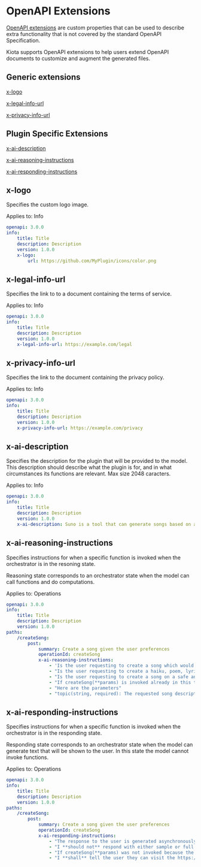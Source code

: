 # OpenAPI Extensions

[OpenAPI extensions](https://spec.openapis.org/oas/v3.0.3#specification-extensions) are custom properties that can be used to describe extra functionality that is not covered by the standard OpenAPI Specification.

Kiota supports OpenAPI extensions to help users extend OpenAPI documents to customize and augment the generated files.

## Generic extensions 

[x-logo](#x-logo)

[x-legal-info-url](#x-legal-info-url)

[x-privacy-info-url](#x-privacy-info-url)

## Plugin Specific Extensions 

[x-ai-description](#x-ai-description)

[x-ai-reasoning-instructions](#x-ai-reasoning-instructions)

[x-ai-responding-instructions](#x-ai-responding-instructions)

## x-logo
Specifies the custom logo image.

Applies to: Info

```yaml
openapi: 3.0.0
info:
    title: Title
    description: Description
    version: 1.0.0
    x-logo:
        url: https://github.com/MyPlugin/icons/color.png
```

## x-legal-info-url
Specifies the link to to a document containing the terms of service.

Applies to: Info

```yaml
openapi: 3.0.0
info:
    title: Title
    description: Description
    version: 1.0.0
    x-legal-info-url: https://example.com/legal
```

## x-privacy-info-url
Specifies the link to the document containing the privacy policy.

Applies to: Info

```yaml
openapi: 3.0.0
info:
    title: Title
    description: Description
    version: 1.0.0
    x-privacy-info-url: https://example.com/privacy
```

## x-ai-description
Specifies the description for the plugin that will be provided to the model. This description should describe what the plugin is for, and in what circumstances its functions are relevant. Max size 2048 caracters.

Applies to: Info

```yaml
openapi: 3.0.0
info:
    title: Title
    description: Description
    version: 1.0.0
    x-ai-description: Suno is a tool that can generate songs based on a description. The user provides a description of the song they want to create, and Suno generates the song lyrics. Suno is a fun and creative way to create songs for any occasion.
```

## x-ai-reasoning-instructions
Specifies instructions for when a specific function is invoked when the orchestrator is in the resoning state.

Reasoning state corresponds to an orchestrator state when the model can call functions and do computations.

Applies to: Operations

```yaml
openapi: 3.0.0
info:
    title: Title
    description: Description
    version: 1.0.0
paths:
    /createSong:
        post:
            summary: Create a song given the user preferences
            operationId: createSong
            x-ai-reasoning-instructions:
                - 'Is the user requesting to create a song which would warrant the "Parental Advisory Explicit Content" label (e.g., topics about sex, politics, violence, self-harm, hate speech, coercion, etc.)? If so, I **must** invoke withdraw() and end the conversation.'
                - "Is the user requesting to create a haiku, poem, lyric, tune, melody, jingle, verse, sonnet, or something other than a song? If so, I **must not** invoke createSong(**params)."
                - "Is the user requesting to create a song on a safe and innocuous topic? If so, invoke createSong(**params)."
                - "If createSong(**params) is invoked already in this turn, I **will** not invoke the same tool again."
                - "Here are the parameters"
                - "topic(string, required): The requested song description, e.g., a country song about Thanksgiving, in the user's language"
```

## x-ai-responding-instructions
Specifies instructions for when a specific function is invoked when the orchestrator is in the responding state.

Responding state corresponds to an orchestrator state when the model can generate text that will be shown to the user. In this state the model cannot invoke functions.

Applies to: Operations

```yaml
openapi: 3.0.0
info:
    title: Title
    description: Description
    version: 1.0.0
paths:
    /createSong:
        post:
            summary: Create a song given the user preferences
            operationId: createSong
            x-ai-responding-instructions:
                - "The response to the user is generated asynchronously therefore I **SHOULD NOT** generate my own song or provide links or lyrics based on this tool's output. I can just let the user know their song will be available shortly and **stop responding** for that turn."
                - "I **should not** respond with either sample or full form of lyrics to the song because the song created by createSong(**params) is shown to the user directly along with the lyrics."
                - "If createSong(**params) was not invoked because the service was overloaded or the user reached their invocation limit, I **must** tell the user they can visit the https://app.suno.ai website to create more songs and display the link using Markdown syntax."
                - "I **shall** tell the user they can visit the https://app.suno.ai website to create more songs and display the link using Markdown syntax."
```